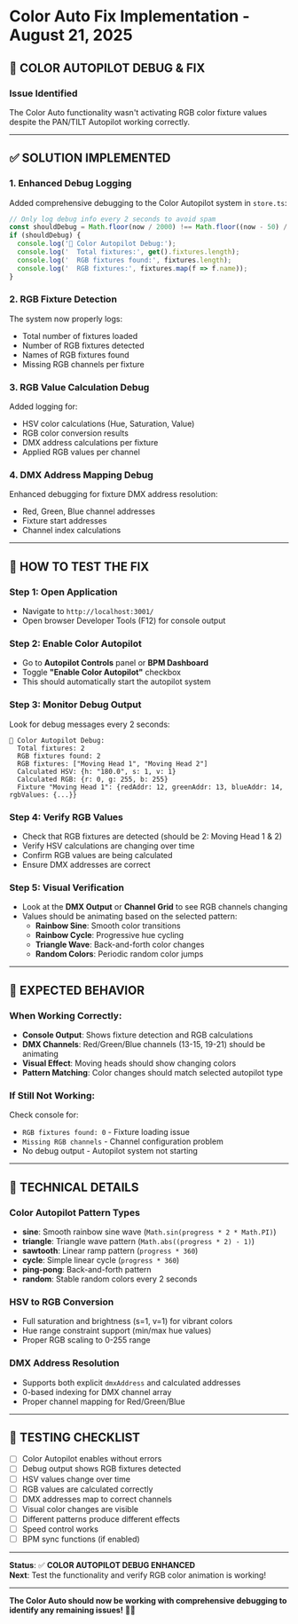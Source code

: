 # Color Auto Fix Implementation - August 21, 2025

## 🎨 **COLOR AUTOPILOT DEBUG & FIX**

### **Issue Identified**
The Color Auto functionality wasn't activating RGB color fixture values despite the PAN/TILT Autopilot working correctly.

---

## ✅ **SOLUTION IMPLEMENTED**

### **1. Enhanced Debug Logging**
Added comprehensive debugging to the Color Autopilot system in `store.ts`:

```typescript
// Only log debug info every 2 seconds to avoid spam
const shouldDebug = Math.floor(now / 2000) !== Math.floor((now - 50) / 2000);
if (shouldDebug) {
  console.log('🎨 Color Autopilot Debug:');
  console.log('  Total fixtures:', get().fixtures.length);
  console.log('  RGB fixtures found:', fixtures.length);
  console.log('  RGB fixtures:', fixtures.map(f => f.name));
}
```

### **2. RGB Fixture Detection**
The system now properly logs:
- Total number of fixtures loaded
- Number of RGB fixtures detected
- Names of RGB fixtures found
- Missing RGB channels per fixture

### **3. RGB Value Calculation Debug**
Added logging for:
- HSV color calculations (Hue, Saturation, Value)
- RGB color conversion results
- DMX address calculations per fixture
- Applied RGB values per channel

### **4. DMX Address Mapping Debug**
Enhanced debugging for fixture DMX address resolution:
- Red, Green, Blue channel addresses
- Fixture start addresses
- Channel index calculations

---

## 🔧 **HOW TO TEST THE FIX**

### **Step 1: Open Application**
- Navigate to `http://localhost:3001/`
- Open browser Developer Tools (F12) for console output

### **Step 2: Enable Color Autopilot**
- Go to **Autopilot Controls** panel or **BPM Dashboard**
- Toggle **"Enable Color Autopilot"** checkbox
- This should automatically start the autopilot system

### **Step 3: Monitor Debug Output**
Look for debug messages every 2 seconds:
```
🎨 Color Autopilot Debug:
  Total fixtures: 2
  RGB fixtures found: 2  
  RGB fixtures: ["Moving Head 1", "Moving Head 2"]
  Calculated HSV: {h: "180.0", s: 1, v: 1}
  Calculated RGB: {r: 0, g: 255, b: 255}
  Fixture "Moving Head 1": {redAddr: 12, greenAddr: 13, blueAddr: 14, rgbValues: {...}}
```

### **Step 4: Verify RGB Values**
- Check that RGB fixtures are detected (should be 2: Moving Head 1 & 2)
- Verify HSV calculations are changing over time
- Confirm RGB values are being calculated
- Ensure DMX addresses are correct

### **Step 5: Visual Verification**
- Look at the **DMX Output** or **Channel Grid** to see RGB channels changing
- Values should be animating based on the selected pattern:
  - **Rainbow Sine**: Smooth color transitions
  - **Rainbow Cycle**: Progressive hue cycling
  - **Triangle Wave**: Back-and-forth color changes
  - **Random Colors**: Periodic random color jumps

---

## 🎯 **EXPECTED BEHAVIOR**

### **When Working Correctly:**
- **Console Output**: Shows fixture detection and RGB calculations
- **DMX Channels**: Red/Green/Blue channels (13-15, 19-21) should be animating
- **Visual Effect**: Moving heads should show changing colors
- **Pattern Matching**: Color changes should match selected autopilot type

### **If Still Not Working:**
Check console for:
- `RGB fixtures found: 0` - Fixture loading issue
- `Missing RGB channels` - Channel configuration problem  
- No debug output - Autopilot system not starting

---

## 🚀 **TECHNICAL DETAILS**

### **Color Autopilot Pattern Types**
- **sine**: Smooth rainbow sine wave (`Math.sin(progress * 2 * Math.PI)`)
- **triangle**: Triangle wave pattern (`Math.abs((progress * 2) - 1)`)
- **sawtooth**: Linear ramp pattern (`progress * 360`)
- **cycle**: Simple linear cycle (`progress * 360`)
- **ping-pong**: Back-and-forth pattern
- **random**: Stable random colors every 2 seconds

### **HSV to RGB Conversion**
- Full saturation and brightness (s=1, v=1) for vibrant colors
- Hue range constraint support (min/max hue values)
- Proper RGB scaling to 0-255 range

### **DMX Address Resolution**
- Supports both explicit `dmxAddress` and calculated addresses
- 0-based indexing for DMX channel array
- Proper channel mapping for Red/Green/Blue

---

## 🎪 **TESTING CHECKLIST**

- [ ] Color Autopilot enables without errors
- [ ] Debug output shows RGB fixtures detected  
- [ ] HSV values change over time
- [ ] RGB values are calculated correctly
- [ ] DMX addresses map to correct channels
- [ ] Visual color changes are visible
- [ ] Different patterns produce different effects
- [ ] Speed control works
- [ ] BPM sync functions (if enabled)

---

**Status**: ✅ **COLOR AUTOPILOT DEBUG ENHANCED**  
**Next**: Test the functionality and verify RGB color animation is working!

---

**The Color Auto should now be working with comprehensive debugging to identify any remaining issues!** 🎨🚀
